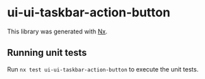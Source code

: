 # ui-ui-taskbar-action-button

This library was generated with [Nx](https://nx.dev).

## Running unit tests

Run `nx test ui-ui-taskbar-action-button` to execute the unit tests.
